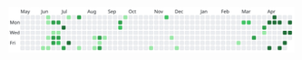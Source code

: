 
<picture>
  <source media="(prefers-color-scheme: dark)" srcset="./assets/dark.svg">
  <source media="(prefers-color-scheme: light)" srcset="./assets/light.svg">
  <img alt="github contrib graph" src="./assets/light.svg">
</picture>

<!-- ## Projects I've contributed to
Raycast: Added [VSCodium](https://github.com/VSCodium/vscodium) support to a extension. https://github.com/raycast/extensions/pull/2409 -->
